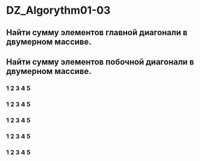 # DZ_Algorythm01-03
## Найти сумму элементов главной диагонали в двумерном массиве.
## Найти сумму элементов побочной диагонали в двумерном массиве.
### 1 2 3 4 5
### 1 2 3 4 5
### 1 2 3 4 5
### 1 2 3 4 5
### 1 2 3 4 5

